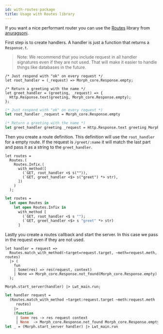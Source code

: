 ```yaml
---
id: with-routes-package
title: Usage with Routes library
---
```


If you want a nice performant router you can use the [Routes](https://github.com/anuragsoni/routes) library from [anuragsoni](https://github.com/anuragsoni).

First step is to create handlers. A handler is just a function that returns a `Response.t`.

> Note: We recommend that you include request in all handler signatures even if they are not used. That will make it easier to handle things like databases in the future.

<!--DOCUSAURUS_CODE_TABS-->
<!--Reason-->

```reason
/* Just respond with "ok" on every request */
let root_handler = (_request) => Morph_core.Response.empty;

/* Return a greeting with the name */
let greet_handler = (greeting, _request) => {
  Http.Response.text(greeting, Morph_core.Response.empty);
};
```

<!--OCaml-->

```ocaml
(* Just respond with "ok" on every request *)
let root_handler _request = Morph_core.Response.empty

(* Return a greeting with the name *)
let greet_handler greeting _request = Http.Response.text greeting Morph_core.Response.empty
```

<!--END_DOCUSAURUS_CODE_TABS-->

Then you create a route definition. This definition will use the `root_handler` for a empty route. If the request is `/greet/:name` it will match the last part and pass it as a string to the `greet_handler`.

<!--DOCUSAURUS_CODE_TABS-->
<!--Reason-->

```reason
let routes =
  Routes.(
    Routes.Infix.(
      with_method([
        (`GET, root_handler <$ s("")),
        (`GET, greet_handler <$> s("greet") *> str),
      ])
    )
  );
```

<!--OCaml-->

```ocaml
let routes =
  let open Routes in
    let open Routes.Infix in
      with_method [
        (`GET, root_handler <$ s "");
        (`GET, greet_handler <$> s "greet" *> str)
      ]
```

<!--END_DOCUSAURUS_CODE_TABS-->

Lastly you create a routes callback and start the server. In this case we pass in the request even if they are not used.

<!--DOCUSAURUS_CODE_TABS-->
<!--Reason-->

```reason
let handler = request =>
  Routes.match_with_method(~target=request.target, ~meth=request.meth, routes)
  |> (
    fun
    | Some(res) => res(request, context)
    | None => Morph_core.Response.not_found(Morph_core.Response.empty)
  );

Morph.start_server(handler) |> Lwt_main.run;
```

<!--OCaml-->

```ocaml
let handler request =
  (Routes.match_with_method ~target:request.target ~meth:request.meth
     routes)
    |>
    (function
     | Some res -> res request context
     | None  -> Morph_core.Response.not_found Morph_core.Response.empty) in
let _ = (Morph.start_server handler) |> Lwt_main.run
```

<!--END_DOCUSAURUS_CODE_TABS-->
